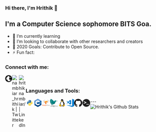 <!--
**HrithikNambiar/HrithikNambiar** is a ✨ _special_ ✨ repository because its `README.md` (this file) appears on your GitHub profile.


Here are some ideas to get you started:

- 🔭 I’m currently working on ...  
- 🌱 I’m currently learning ...
- 👯 I’m looking to collaborate on ...
- 🤔 I’m looking for help with ...
- 💬 Ask me about ...
- 📫 How to reach me: ...
- 😄 Pronouns: ...
- ⚡ Fun fact: ...

![Visitor Count](https://profile-counter.glitch.me/HrithikNambiar/count.svg)

-->
### Hi there, I'm Hrithik 👋


## I'm a Computer Science sophomore BITS Goa.
- 🌱 I’m currently learning 
- 👯 I’m looking to collaborate with other researchers and creators
- 🥅 2020 Goals: Contribute to Open Source.
- ⚡ Fun fact: 

### Connect with me:

[<img align="left" alt="https://hrithiknambiar.github.io/" width="22px" src="https://raw.githubusercontent.com/iconic/open-iconic/master/svg/globe.svg" />][website]
[<img align="left" alt="nambiar_hrithik | Twitter" width="22px" src="https://cdn.jsdelivr.net/npm/simple-icons@v3/icons/twitter.svg" />][twitter]
[<img align="left" alt="hrithiknambiar/ | LinkedIn" width="22px" src="https://cdn.jsdelivr.net/npm/simple-icons@v3/icons/linkedin.svg" />][linkedin]

<br />

### Languages and Tools:

<img align="left" alt="Python" width="26px" src="https://raw.githubusercontent.com/github/explore/80688e429a7d4ef2fca1e82350fe8e3517d3494d/topics/python/python.png" />
<img align="left" alt="C++" width="26px" src="https://raw.githubusercontent.com/github/explore/80688e429a7d4ef2fca1e82350fe8e3517d3494d/topics/cpp/cpp.png" />
<img align="left" alt="TF" width="26px" src="https://raw.githubusercontent.com/github/explore/80688e429a7d4ef2fca1e82350fe8e3517d3494d/topics/tensorflow/tensorflow.png" />
<img align="left" alt="Latex" width="26px" src="https://raw.githubusercontent.com/github/explore/80688e429a7d4ef2fca1e82350fe8e3517d3494d/topics/latex/latex.png" />
<img align="left" alt="Linux" width="26px" src="https://raw.githubusercontent.com/github/explore/80688e429a7d4ef2fca1e82350fe8e3517d3494d/topics/linux/linux.png" />
<img align="left" alt="Visual Studio Code" width="26px" src="https://raw.githubusercontent.com/github/explore/80688e429a7d4ef2fca1e82350fe8e3517d3494d/topics/visual-studio-code/visual-studio-code.png" />
<img align="left" alt="GitHub" width="26px" src="https://raw.githubusercontent.com/github/explore/78df643247d429f6cc873026c0622819ad797942/topics/github/github.png" />
<img align="left" alt="HTML5" width="26px" src="https://raw.githubusercontent.com/github/explore/80688e429a7d4ef2fca1e82350fe8e3517d3494d/topics/terminal/terminal.png" />
---
<br>

<img align="left" alt="Hrithik's Github Stats" src="https://github-readme-stats.vercel.app/api?username=HrithikNambiar&show_icons=true&hide_border=true" />

[website]:https://hrithiknambiar.github.io/
[twitter]: https://twitter.com/nambiar_hrithik
[linkedin]: https://www.linkedin.com/in/hrithiknambiar/
